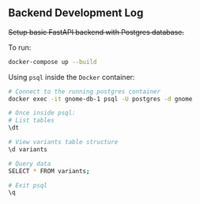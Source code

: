 ## Backend Development Log

~~Setup basic FastAPI backend with Postgres database.~~

To run:
```bash
docker-compose up --build
```

Using `psql` inside the `Docker` container:
```bash
# Connect to the running postgres container
docker exec -it gnome-db-1 psql -U postgres -d gnome

# Once inside psql:
# List tables
\dt

# View variants table structure
\d variants

# Query data
SELECT * FROM variants;

# Exit psql
\q
```